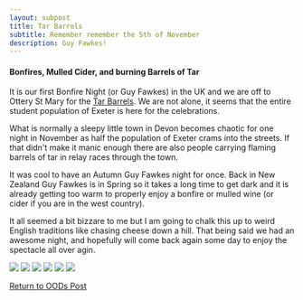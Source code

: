 ```yaml
---
layout: subpost
title: Tar Barrels
subtitle: Remember remember the 5th of November
description: Guy Fawkes!
---
```


<h4>Bonfires, Mulled Cider, and burning Barrels of Tar</h4>

It is our first Bonfire Night (or Guy Fawkes) in the UK and we are off to Ottery St Mary for the <a target="_blank" href="https://www.tarbarrels.co.uk/home/">Tar Barrels</a>. We are not alone, it seems that the entire student population of Exeter is here for the celebrations. 

What is normally a sleepy little town in Devon becomes chaotic for one night in November as half the population of Exeter crams into the streets. If that didn't make it manic enough there are also people carrying flaming barrels of tar in relay races through the town. 

It was cool to have an Autumn Guy Fawkes night for once. Back in New Zealand Guy Fawkes is in Spring so it takes a long time to get dark and it is already getting too warm to properly enjoy a bonfire or mulled wine (or cider if you are in the west country).

It all seemed a bit bizzare to me but I am going to chalk this up to weird English traditions like chasing cheese down a hill. That being said we had an awesome night, and hopefully will come back again some day to enjoy the spectacle all over agin.

<img src="https://adventuresofthetravellingtwins.com/Photos/2013-11-05-TarBarrels/day11-min.jpg" class="image1">
<img src="https://adventuresofthetravellingtwins.com/Photos/2013-11-05-TarBarrels/day12-min.jpg" class="image1">
<img src="https://adventuresofthetravellingtwins.com/Photos/2013-11-05-TarBarrels/day13-min.jpg" class="image1">
<img src="https://adventuresofthetravellingtwins.com/Photos/2013-11-05-TarBarrels/day14-min.jpg" class="image1">
<img src="https://adventuresofthetravellingtwins.com/Photos/2013-11-05-TarBarrels/day15-min.jpg" class="image1">
<img src="https://adventuresofthetravellingtwins.com/Photos/2013-11-05-TarBarrels/day16-min.jpg" class="image1">

<a href="https://adventuresofthetravellingtwins.com/2013/09/21/oddswalks/">Return to OODs Post</a>
